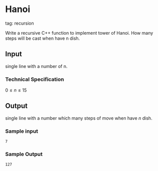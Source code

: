 # Hanoi

tag: recursion

Write a recursive C++ function to implement tower of Hanoi.
How many steps will be cast when have n dish.

## Input

single line with a number of n.

### Technical Specification

$0 \le n \le 15$

## Output

single line with a number which many steps of move when have $n$ dish.

### Sample input

```plain
7

```

### Sample Output

```plain
127

```
